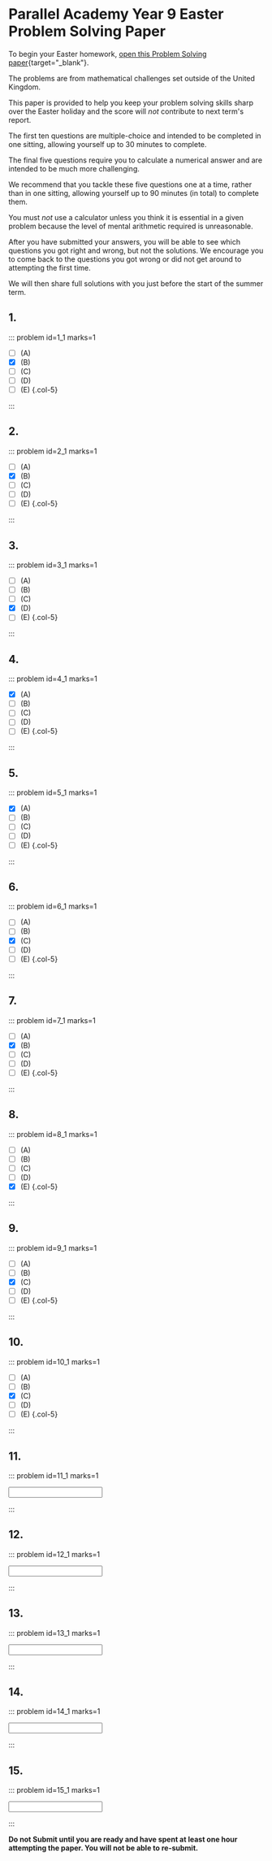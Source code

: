 # Parallel Academy Year 9 Easter Problem Solving Paper

To begin your Easter homework, [open this Problem Solving paper](https://drive.google.com/file/d/12doI2BY77Xu7T972QKvojWRN8K_CqHDl/view?usp=drive_link){target="_blank"}.  

The problems are from mathematical challenges set outside of the United Kingdom.  

This paper is provided to help you keep your problem solving skills sharp over the Easter holiday and the score will _not_ contribute to next term's report. 

The first ten questions are multiple-choice and intended to be completed in one sitting, allowing yourself up to 30 minutes to complete.

The final five questions require you to calculate a numerical answer and are intended to be much more challenging.

We recommend that you tackle these five questions one at a time, rather than in one sitting, allowing yourself up to 90 minutes (in total) to complete them.  

You must _not_ use a calculator unless you think it is essential in a given problem because the level of mental arithmetic required is unreasonable.    

After you have submitted your answers, you will be able to see which questions you got right and wrong, but not the solutions. We encourage you to come back to the questions you got wrong or did not get around to attempting the first time.  

We will then share full solutions with you just before the start of the summer term.  

## 1.	
::: problem id=1_1 marks=1

* [ ] (A)
* [x] (B)
* [ ] (C)
* [ ] (D)
* [ ] (E)
{.col-5}

:::


## 2.
::: problem id=2_1 marks=1

* [ ] (A)
* [x] (B)
* [ ] (C)
* [ ] (D)
* [ ] (E)
{.col-5}

:::


## 3.
::: problem id=3_1 marks=1

* [ ] (A)
* [ ] (B)
* [ ] (C)
* [x] (D)
* [ ] (E)
{.col-5}

:::


## 4.
::: problem id=4_1 marks=1

* [x] (A)
* [ ] (B)
* [ ] (C)
* [ ] (D)
* [ ] (E)
{.col-5}

:::


## 5.
::: problem id=5_1 marks=1

* [x] (A)
* [ ] (B)
* [ ] (C)
* [ ] (D)
* [ ] (E)
{.col-5}

:::


## 6.
::: problem id=6_1 marks=1

* [ ] (A)
* [ ] (B)
* [x] (C)
* [ ] (D)
* [ ] (E)
{.col-5}

:::


## 7.
::: problem id=7_1 marks=1

* [ ] (A)
* [x] (B)
* [ ] (C)
* [ ] (D)
* [ ] (E)
{.col-5}

:::


## 8.
::: problem id=8_1 marks=1

* [ ] (A)
* [ ] (B)
* [ ] (C)
* [ ] (D)
* [x] (E)
{.col-5}

:::


## 9.
::: problem id=9_1 marks=1

* [ ] (A)
* [ ] (B)
* [x] (C)
* [ ] (D)
* [ ] (E)
{.col-5}

:::


## 10.
::: problem id=10_1 marks=1

* [ ] (A)
* [ ] (B)
* [x] (C)
* [ ] (D)
* [ ] (E)
{.col-5}

:::



## 11.
::: problem id=11_1 marks=1

<input type="number" solution="11"/>  

:::


## 12.
::: problem id=12_1 marks=1

<input type="number" solution="12"/>  

:::

## 13.
::: problem id=13_1 marks=1

<input type="number" solution="22"/>  

:::


## 14.
::: problem id=14_1 marks=1

<input type="number" solution="80"/>  

:::


## 15.
::: problem id=15_1 marks=1

<input type="number" solution="86"/>  

:::

**Do not Submit until you are ready and have spent at least one hour attempting the paper. You will not be able to re-submit.**